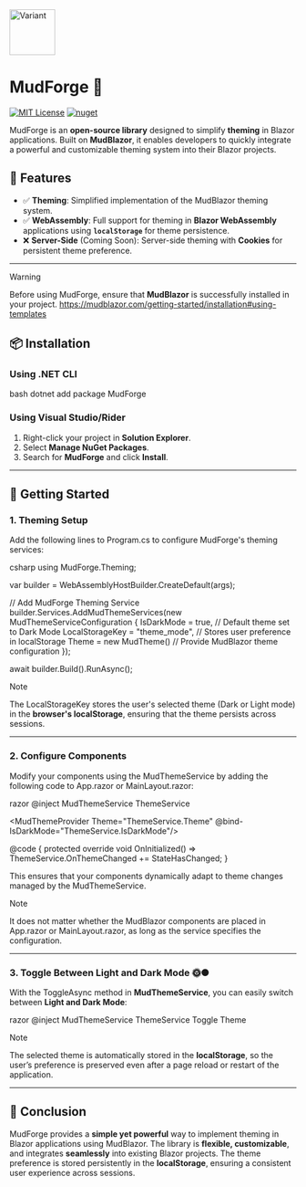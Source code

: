 <img height="80" width="80" src="https://github.com/user-attachments/assets/08bee777-7be0-4001-b8a2-05f75dd321c1" alt="Variant">

# MudForge 🔨
[![MIT License](https://img.shields.io/badge/License-MIT-green.svg)](https://choosealicense.com/licenses/mit/)
[![nuget](https://img.shields.io/badge/nuget-v1.0.0-blue.svg)](https://www.nuget.org/packages/MudForge)

MudForge is an **open-source library** designed to simplify **theming** in Blazor applications. Built on **MudBlazor**, it enables developers to quickly integrate a powerful and customizable theming system into their Blazor projects.


## 🎨 **Features**
- ✅ **Theming**: Simplified implementation of the MudBlazor theming system.
- ✅ **WebAssembly**: Full support for theming in **Blazor WebAssembly** applications using **`localStorage`** for theme persistence.
- ❌ **Server-Side** (Coming Soon): Server-side theming with **Cookies** for persistent theme preference.

---

> [!WARNING]  
> Before using MudForge, ensure that **MudBlazor** is successfully installed in your project. https://mudblazor.com/getting-started/installation#using-templates

## 📦 **Installation**

### **Using .NET CLI**
bash
dotnet add package MudForge


### **Using Visual Studio/Rider**
1. Right-click your project in **Solution Explorer**.
2. Select **Manage NuGet Packages**.
3. Search for **MudForge** and click **Install**.

---

## 👋 **Getting Started**

### **1. Theming Setup**
Add the following lines to Program.cs to configure MudForge's theming services:

csharp
using MudForge.Theming;

var builder = WebAssemblyHostBuilder.CreateDefault(args);

// Add MudForge Theming Service
builder.Services.AddMudThemeServices(new MudThemeServiceConfiguration
{
    IsDarkMode = true, // Default theme set to Dark Mode
    LocalStorageKey = "theme_mode", // Stores user preference in localStorage
    Theme = new MudTheme() // Provide MudBlazor theme configuration
});

await builder.Build().RunAsync();

> [!NOTE]  
> The LocalStorageKey stores the user's selected theme (Dark or Light mode) in the **browser's localStorage**, ensuring that the theme persists across sessions.

---

### **2. Configure Components**
Modify your components using the MudThemeService by adding the following code to App.razor or MainLayout.razor:

razor
@inject MudThemeService ThemeService

<MudThemeProvider Theme="ThemeService.Theme" @bind-IsDarkMode="ThemeService.IsDarkMode"/>
<MudDialogProvider/>
<MudSnackbarProvider/>

@code {
    protected override void OnInitialized()
        => ThemeService.OnThemeChanged += StateHasChanged;
}

This ensures that your components dynamically adapt to theme changes managed by the MudThemeService.

> [!NOTE]  
> It does not matter whether the MudBlazor components are placed in App.razor or MainLayout.razor, as long as the service specifies the configuration.

---

### **3. Toggle Between Light and Dark Mode** 🌞🌑
With the ToggleAsync method in **MudThemeService**, you can easily switch between **Light and Dark Mode**:

razor
@inject MudThemeService ThemeService
<MudButton OnClick="ThemeService.ToggleAsync">Toggle Theme</MudButton>

> [!NOTE]  
> The selected theme is automatically stored in the **localStorage**, so the user’s preference is preserved even after a page reload or restart of the application.

---

## 🎯 **Conclusion**
MudForge provides a **simple yet powerful** way to implement theming in Blazor applications using MudBlazor. The library is **flexible, customizable**, and integrates **seamlessly** into existing Blazor projects. The theme preference is stored persistently in the **localStorage**, ensuring a consistent user experience across sessions.
